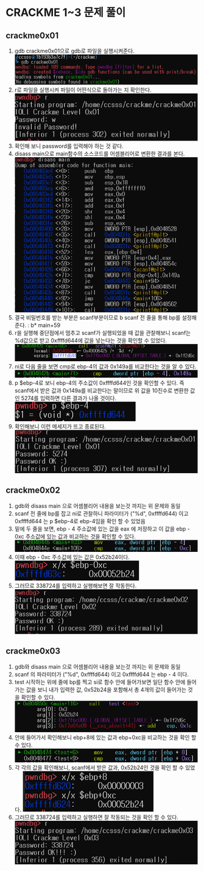 # CRACKME 1~3 문제 풀이

## crackme0x01
1.  gdb crackme0x01으로 gdb로 파일을 실행시켜준다.
![1](https://raw.githubusercontent.com/Kim-kanghyun/hw1-1/master/hw1/img/1.PNG)
2. r로 파일을 실행시켜 파일이 어떤식으로 돌아가는 지 확인한다.
![2](https://raw.githubusercontent.com/Kim-kanghyun/hw1-1/master/hw1/img/2.PNG)
3. 확인해 보니 password를 입력해야 하는 것 같다.
4. disass main으로 main함수의 소스코드를 어셈블리어로 변환한 결과를 본다.
![3](https://raw.githubusercontent.com/Kim-kanghyun/hw1-1/master/hw1/img/3.PNG)
5. 결국 비밀번호를 받는 부분은 scanf부분이므로 b scanf 전 줄을 통해 bp를 설정해준다.
: b* main+59
6. r을 실행해 중단점에서 멈추고 scanf가 실행되었을 때 값을 관찰해보니 scanf는 %d값으로 받고 0xffffd644에 값을 넣는다는 것을 확인할 수 있었다.
![4](https://raw.githubusercontent.com/Kim-kanghyun/hw1-1/master/hw1/img/4.PNG)
7. ni로 다음 줄을 보면 cmp로 ebp-4의 값과 0x149a를 비교한다는 것을 알 수 있다.
![5](https://raw.githubusercontent.com/Kim-kanghyun/hw1-1/master/hw1/img/5.PNG)
8. p $ebp-4로 보니 ebp-4의 주소값이 0xffffd644인 것을 확인할 수 있다. 즉 scanf에서 받은 값과 0x149a를 비교한다는 말이므로 위 값을 10진수로 변환한 값인 5274를 입력하면 다른 결과가 나올 것이다.
![6](https://raw.githubusercontent.com/Kim-kanghyun/hw1-1/master/hw1/img/6.PNG)
9. 확인해보니 이런 메세지가 뜨고 종료된다.
![7](https://raw.githubusercontent.com/Kim-kanghyun/hw1-1/master/hw1/img/7.PNG) 

## crackme0x02
1. gdb와 disass main 으로 어셈블리어 내용을 보는것 까지는 위 문제와 동일
2. scanf 전 줄에 bp를 잡고 ni로 관찰하니 파라미터가 ("%d", 0xffffd644) 이고 0xffffd644 는 p $ebp-4로 ebp-4임을 확인 할 수 있었음
3. 밑에 두 줄을 보면, ebp - 4 주소값에 있는 값을 eax 에 저장하고 이 값을 ebp - 0xc 주소값에 있는 값과 비교하는 것을 확인할 수 있다.
![8](https://raw.githubusercontent.com/Kim-kanghyun/hw1-1/master/hw1/img/8.PNG)
4. 이때 ebp - 0xc 주소값에 있는 값은  0x52b24이다.
![9](https://raw.githubusercontent.com/Kim-kanghyun/hw1-1/master/hw1/img/9.PNG)
5. 그러므로 338724를 입력하고 실행해보면 잘 작동한다.
![10](https://raw.githubusercontent.com/Kim-kanghyun/hw1-1/master/hw1/img/10.PNG)


## crackme0x03
1. gdb와 disass main 으로 어셈블리어 내용을 보는것 까지는 위 문제와 동일
2. scanf 의 파라미터가 ("%d", 0xffffd644) 이고 0xffffd644 는 ebp - 4 이다.
3. test 시작하는 위에 줄에 bp를 찍고 si로 함수 안에 들어가보면 일단 함수 안에 들어가는 값을 보니 내가 입력한 값, 0x52b24을 포함해서 총 4개의 값이 들어가는 것을 확인할 수 있다.
![11](https://raw.githubusercontent.com/Kim-kanghyun/hw1-1/master/hw1/img/11.PNG)
4. 안에 들어가서 확인해보니 ebp+8에 있는 값과 ebp+0xc을 비교하는 것을 확인 할 수 있다.
![12](https://raw.githubusercontent.com/Kim-kanghyun/hw1-1/master/hw1/img/12.PNG)
5. 각 각의 값을 확인해보니, scanf에서 받은 값과, 0x52b24인 것을 확인 할 수 있었다.
![13](https://raw.githubusercontent.com/Kim-kanghyun/hw1-1/master/hw1/img/13.PNG)
6. 그러므로 338724를 입력하고 실행하면 잘 작동되는 것을 확인 할 수 있다.
![14](https://raw.githubusercontent.com/Kim-kanghyun/hw1-1/master/hw1/img/14.PNG)

